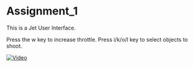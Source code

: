 # Assignment_1

This is a Jet User Interface.

Press the w key to increase throttle.
Press i/k/o/l key to select objects to shoot.

[![Video](http://img.youtube.com/vi/8Qf5s6xO6KI/0.jpg)](http://www.youtube.com/watch?v=8Qf5s6xO6KI)